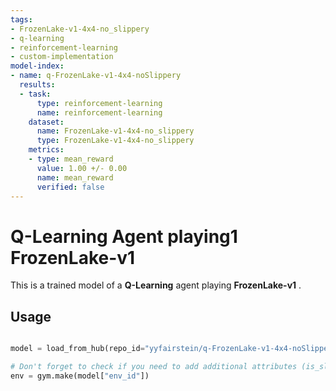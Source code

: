 ```yaml
---
tags:
- FrozenLake-v1-4x4-no_slippery
- q-learning
- reinforcement-learning
- custom-implementation
model-index:
- name: q-FrozenLake-v1-4x4-noSlippery
  results:
  - task:
      type: reinforcement-learning
      name: reinforcement-learning
    dataset:
      name: FrozenLake-v1-4x4-no_slippery
      type: FrozenLake-v1-4x4-no_slippery
    metrics:
    - type: mean_reward
      value: 1.00 +/- 0.00
      name: mean_reward
      verified: false
---
```


  # **Q-Learning** Agent playing1 **FrozenLake-v1**
  This is a trained model of a **Q-Learning** agent playing **FrozenLake-v1** .

  ## Usage

  ```python
  
  model = load_from_hub(repo_id="yyfairstein/q-FrozenLake-v1-4x4-noSlippery", filename="q-learning.pkl")

  # Don't forget to check if you need to add additional attributes (is_slippery=False etc)
  env = gym.make(model["env_id"])
  ```
  